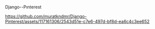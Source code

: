 Django--Pınterest

https://github.com/muratkndmr/Django-Pinterest/assets/117161306/2543d51e-c7e6-497d-bf8d-ea6c4c3ee652



